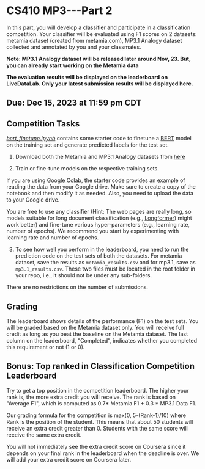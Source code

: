 # CS410 MP3---Part 2

In this part, you will develop a classifier and participate in a classification competition. Your classifier will be evaluated using F1 scores on 2 datasets: metamia dataset (created from metamia.com),  MP3.1 Analogy dataset collected and annotated by you and your classmates. 

**Note: MP3.1 Analogy dataset will be released later around Nov, 23. But, you can already start working on the Metamia data**

**The evaluation results will be displayed on the leaderboard on LiveDataLab. Only your latest submission results will be displayed here.**

## Due: Dec 15, 2023 at 11:59 pm CDT


## Competition Tasks

[*bert_finetune.ipynb*](https://colab.research.google.com/drive/1U0-Lq1GqJRVaD5IVqMYoTHnQQjWv0q_O?usp=sharing) contains some starter code to finetune a [BERT](https://huggingface.co/docs/transformers/model_doc/bert) model on the training set and generate predicted labels for the test set.

1. Download both the Metamia and MP3.1 Analogy datasets from [here](https://uofi.box.com/s/aa1yhe7y93yllkvzrmufxtyzexxa5lt6)

2. Train or fine-tune models on the respective training sets. 

If you are using [Google Colab](https://colab.research.google.com/), the starter code provides an example of reading the data from your Google drive. Make sure to create a copy of the notebook and then modify it as needed. Also, you need to upload the data to your Google drive.

You are free to use any classifier (Hint: The web pages are really long, so models suitable for long document classification (e.g., [Longformer](https://huggingface.co/docs/transformers/model_doc/longformer)) might work better) and fine-tune various hyper-parameters (e.g., learning rate, number of epochs). We recommend you start by experimenting with learning rate and number of epochs.


3. To see how well you perform in the leaderboard, you need to run the prediction code on the test sets of both the datasets. For metamia dataset, save the results as `metamia_results.csv` and for mp3.1, save as `mp3.1_results.csv`. These two files must be located in the root folder in your repo, i.e., it should not be under any sub-folders. 


There are no restrictions on the number of submissions.

## Grading

The leaderboard shows details of the performance (F1) on the test sets. You will be graded based on the Metamia dataset only. You will receive full credit as long as you beat the baseline on the Metamia dataset. The last column on the leaderboard, "Completed", indicates whether you completed this requirement or not (1 or 0).  

## Bonus: Top ranked in Classification Competition Leaderboard

Try to get a top position in the competition leaderboard. The higher your rank is, the more extra credit you will receive. The rank is based on "Average F1", which is computed as 0.7* Metamia F1 + 0.3 * MP3.1 Data F1.

Our grading formula for the competition is max(0, 5-(Rank-1)/10) where Rank is the position of the student. This means that about 50 students will receive an extra credit greater than 0. Students with the same score will receive the same extra credit.

You will not immediately see the extra credit score on Coursera since it depends on your final rank in the leaderboard when the deadline is over. We will add your extra credit score on Coursera later.


